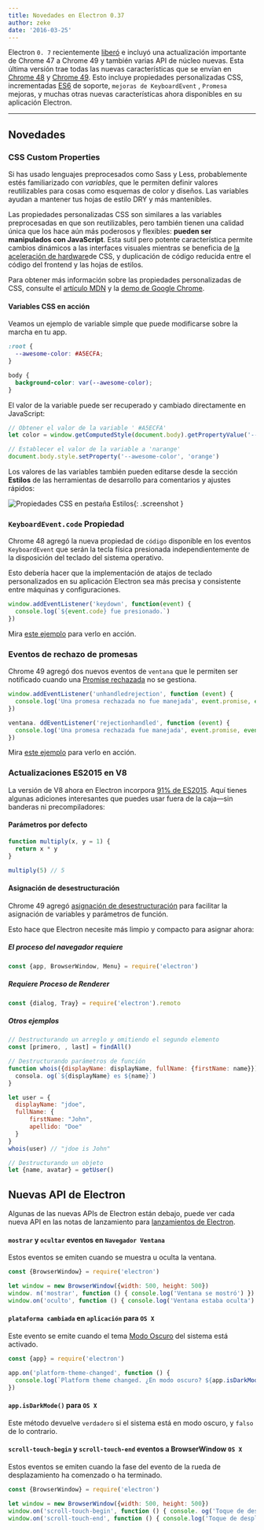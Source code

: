 ```yaml
---
title: Novedades en Electron 0.37
author: zeke
date: '2016-03-25'
---
```


Electron `0. 7` recientemente [liberó](https://github.com/electron/electron/releases) e incluyó una actualización importante de Chrome 47 a Chrome 49 y también varias API de núcleo nuevas. Esta última versión trae todas las nuevas características que se envían en [Chrome 48](http://blog.chromium.org/2015/12/chrome-48-beta-present-to-cast-devices_91.html) y [Chrome 49](http://blog.chromium.org/2016/02/chrome-49-beta-css-custom-properties.html). Esto incluye propiedades personalizadas CSS, incrementadas [ES6](http://www.ecma-international.org/ecma-262/6.0/) de soporte, `mejoras de KeyboardEvent` , `Promesa` mejoras, y muchas otras nuevas características ahora disponibles en su aplicación Electron.

---

## Novedades

### CSS Custom Properties

Si has usado lenguajes preprocesados como Sass y Less, probablemente estés familiarizado con *variables*, que le permiten definir valores reutilizables para cosas como esquemas de color y diseños. Las variables ayudan a mantener tus hojas de estilo DRY y más mantenibles.

Las propiedades personalizadas CSS son similares a las variables preprocesadas en que son reutilizables, pero también tienen una calidad única que los hace aún más poderosos y flexibles: **pueden ser manipulados con JavaScript**. Esta sutil pero potente característica permite cambios dinámicos a las interfaces visuales mientras se beneficia de [la aceleración de hardware](https://developer.mozilla.org/en-US/Apps/Fundamentals/Performance/Performance_fundamentals#Use_CSS_animations_and_transitions)de CSS, y duplicación de código reducida entre el código del frontend y las hojas de estilos.

Para obtener más información sobre las propiedades personalizadas de CSS, consulte el [artículo MDN](https://developer.mozilla.org/en-US/docs/Web/CSS/Using_CSS_variables) y la [demo de Google Chrome](https://googlechrome.github.io/samples/css-custom-properties/).

#### Variables CSS en acción

Veamos un ejemplo de variable simple que puede modificarse sobre la marcha en tu app.

```css
:root {
  --awesome-color: #A5ECFA;
}

body {
  background-color: var(--awesome-color);
}
```

El valor de la variable puede ser recuperado y cambiado directamente en JavaScript:

```js
// Obtener el valor de la variable ' #A5ECFA'
let color = window.getComputedStyle(document.body).getPropertyValue('--awesome-color')

// Establecer el valor de la variable a 'narange'
document.body.style.setProperty('--awesome-color', 'orange')
```

Los valores de las variables también pueden editarse desde la sección **Estilos** de las herramientas de desarrollo para comentarios y ajustes rápidos:

![Propiedades CSS en pestaña Estilos](https://cloud.githubusercontent.com/assets/671378/13991612/1d10eb9c-f0d6-11e5-877b-c4dbc59f1209.gif){: .screenshot }

### `KeyboardEvent.code` Propiedad

Chrome 48 agregó la nueva propiedad de `código` disponible en los eventos `KeyboardEvent` que serán la tecla física presionada independientemente de la disposición del teclado del sistema operativo.

Esto debería hacer que la implementación de atajos de teclado personalizados en su aplicación Electron sea más precisa y consistente entre máquinas y configuraciones.

```js
window.addEventListener('keydown', function(event) {
  console.log(`${event.code} fue presionado.`)
})
```

Mira [este ejemplo](https://googlechrome.github.io/samples/keyboardevent-code-attribute/) para verlo en acción.

### Eventos de rechazo de promesas

Chrome 49 agregó dos nuevos eventos de `ventana` que le permiten ser notificado cuando una [Promise rechazada](https://developer.mozilla.org/en-US/docs/Web/JavaScript/Reference/Global_Objects/Promise) no se gestiona.

```js
window.addEventListener('unhandledrejection', function (event) {
  console.log('Una promesa rechazada no fue manejada', event.promise, event.reason)
})

ventana. ddEventListener('rejectionhandled', function (event) {
  console.log('Una promesa rechazada fue manejada', event.promise, event.reason)
})
```

Mira [este ejemplo](https://googlechrome.github.io/samples/promise-rejection-events/index.html) para verlo en acción.

### Actualizaciones ES2015 en V8

La versión de V8 ahora en Electron incorpora [91% de ES2015](https://kangax.github.io/compat-table/es6/#chrome49). Aquí tienes algunas adiciones interesantes que puedes usar fuera de la caja—sin banderas ni precompiladores:

#### Parámetros por defecto

```js
function multiply(x, y = 1) {
  return x * y
}

multiply(5) // 5
```

#### Asignación de desestructuración

Chrome 49 agregó [asignación de desestructuración](https://developer.mozilla.org/en-US/docs/Web/JavaScript/Reference/Operators/Destructuring_assignment) para facilitar la asignación de variables y parámetros de función.

Esto hace que Electron necesite más limpio y compacto para asignar ahora:

##### El proceso del navegador requiere

```js
const {app, BrowserWindow, Menu} = require('electron')
```

##### Requiere Proceso de Renderer

```js
const {dialog, Tray} = require('electron').remoto
```

##### Otros ejemplos

```js
// Destructurando un arreglo y omitiendo el segundo elemento
const [primero, , last] = findAll()

// Destructurando parámetros de función
function whois({displayName: displayName, fullName: {firstName: name}}){
  consola. og(`${displayName} es ${name}`)
}

let user = {
  displayName: "jdoe",
  fullName: {
      firstName: "John",
      apellido: "Doe"
  }
}
whois(user) // "jdoe is John"

// Destructurando un objeto
let {name, avatar} = getUser()
```

## Nuevas API de Electron

Algunas de las nuevas APIs de Electron están debajo, puede ver cada nueva API en las notas de lanzamiento para [lanzamientos de Electron](https://github.com/electron/electron/releases).

#### `mostrar` y `ocultar` eventos en `Navegador Ventana`

Estos eventos se emiten cuando se muestra u oculta la ventana.

```js
const {BrowserWindow} = require('electron')

let window = new BrowserWindow({width: 500, height: 500})
window. n('mostrar', function () { console.log('Ventana se mostró') })
window.on('oculto', function () { console.log('Ventana estaba oculta') })
```

#### `plataforma cambiada` en `aplicación` para `OS X`

Este evento se emite cuando el tema [Modo Oscuro](https://discussions.apple.com/thread/6661740) del sistema está activado.

```js
const {app} = require('electron')

app.on('platform-theme-changed', function () {
  console.log(`Platform theme changed. ¿En modo oscuro? ${app.isDarkMode()}`)
})
```

#### `app.isDarkMode()` para `OS X`

Este método devuelve `verdadero` si el sistema está en modo oscuro, y `falso` de lo contrario.

#### `scroll-touch-begin` y `scroll-touch-end` eventos a BrowserWindow `OS X`

Estos eventos se emiten cuando la fase del evento de la rueda de desplazamiento ha comenzado o ha terminado.

```js
const {BrowserWindow} = require('electron')

let window = new BrowserWindow({width: 500, height: 500})
window.on('scroll-touch-begin', function () { console. og('Toque de desplazamiento iniciado') })
window.on('scroll-touch-end', function () { console.log('Toque de desplazamiento terminado') })
```

